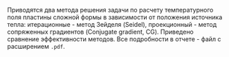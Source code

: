 Приводятся два метода решения задачи по расчету температурного
поля пластины сложной формы в зависимости от положения источника
тепла: итерационные - метод Зейделя (Seidel), проекционный - 
метод сопряженных градиентов (Conjugate gradient, CG).
Приведено сравнение эффективности методов.
Все подробности в отчете - файл с расширением `.pdf`.
